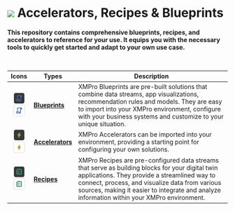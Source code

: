 <!-- omit in toc -->
# <img alternative="XMPro Logo X" width="30px" src="https://xmks.s3.amazonaws.com/2020/X-Blue.png#gh-light-mode-only"> Accelerators, Recipes & Blueprints 

**This repository contains comprehensive blueprints, recipes, and accelerators to reference for your use. It equips you with the necessary tools to quickly get started and adapt to your own use case.**

<br />

| Icons | Types |  Description 
|:---:|---|---|
|![](icons/blueprint_dark.png#gh-dark-mode-only) ![](icons/blueprint.png#gh-light-mode-only) |**[Blueprints](./Blueprints)** | XMPro Blueprints are pre-built solutions that combine data streams, app visualizations, recommendation rules and models. They are easy to import into your XMPro environment, configure with your business systems and customize to your unique situation. 
|![](icons/accelerator_dark.png#gh-dark-mode-only) ![](icons/accelerator.png#gh-light-mode-only) | **[Accelerators](./Accelerators)** | XMPro Accelerators can be imported into your environment, providing a starting point for configuring your own solutions. 
|![](icons/recipe_dark.png#gh-dark-mode-only) ![](icons/recipe.png#gh-light-mode-only) | **[Recipes](./Recipes)** | XMPro Recipes are pre-configured data streams that serve as building blocks for your digital twin applications. They provide a streamlined way to connect, process, and visualize data from various sources, making it easier to integrate and analyze information within your XMPro environment.
